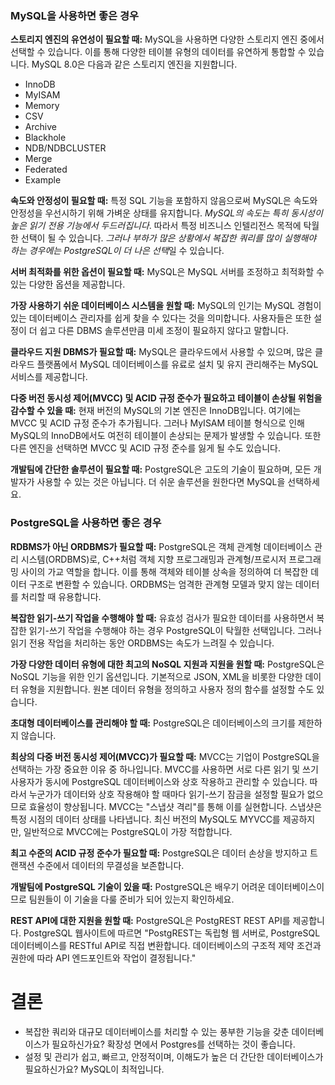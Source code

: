 ### MySQL을 사용하면 좋은 경우
**스토리지 엔진의 유연성이 필요할 때:** MySQL을 사용하면 다양한 스토리지 엔진 중에서 선택할 수 있습니다. 이를 통해 다양한 테이블 유형의 데이터를 유연하게 통합할 수 있습니다. MySQL 8.0은 다음과 같은 스토리지 엔진을 지원합니다.

- InnoDB
- MyISAM
- Memory
- CSV
- Archive
- Blackhole
- NDB/NDBCLUSTER
- Merge
- Federated
- Example

**속도와 안정성이 필요할 때:** 특정 SQL 기능을 포함하지 않음으로써 MySQL은 속도와 안정성을 우선시하기 위해 가벼운 상태를 유지합니다. *MySQL의 속도는 특히 동시성이 높은 읽기 전용 기능에서 두드러집니다*. 따라서 특정 비즈니스 인텔리전스 목적에 탁월한 선택이 될 수 있습니다. *그러나 부하가 많은 상황에서 복잡한 쿼리를 많이 실행해야 하는 경우에는 PostgreSQL이 더 나은 선택*일 수 있습니다.

**서버 최적화를 위한 옵션이 필요할 때:** MySQL은 MySQL 서버를 조정하고 최적화할 수 있는 다양한 옵션을 제공합니다.

**가장 사용하기 쉬운 데이터베이스 시스템을 원할 때:** MySQL의 인기는 MySQL 경험이 있는 데이터베이스 관리자를 쉽게 찾을 수 있다는 것을 의미합니다. 사용자들은 또한 설정이 더 쉽고 다른 DBMS 솔루션만큼 미세 조정이 필요하지 않다고 말합니다.

**클라우드 지원 DBMS가 필요할 때:** MySQL은 클라우드에서 사용할 수 있으며, 많은 클라우드 플랫폼에서 MySQL 데이터베이스를 유료로 설치 및 유지 관리해주는 MySQL 서비스를 제공합니다.

**다중 버전 동시성 제어(MVCC) 및 ACID 규정 준수가 필요하고 테이블이 손상될 위험을 감수할 수 있을 때:** 현재 버전의 MySQL의 기본 엔진은 InnoDB입니다. 여기에는 MVCC 및 ACID 규정 준수가 추가됩니다. 그러나 MyISAM 테이블 형식으로 인해 MySQL의 InnoDB에서도 여전히 테이블이 손상되는 문제가 발생할 수 있습니다. 또한 다른 엔진을 선택하면 MVCC 및 ACID 규정 준수를 잃게 될 수도 있습니다.

**개발팀에 간단한 솔루션이 필요할 때:** PostgreSQL은 고도의 기술이 필요하며, 모든 개발자가 사용할 수 있는 것은 아닙니다. 더 쉬운 솔루션을 원한다면 MySQL을 선택하세요.
### PostgreSQL을 사용하면 좋은 경우

**RDBMS가 아닌 ORDBMS가 필요할 때:** PostgreSQL은 객체 관계형 데이터베이스 관리 시스템(ORDBMS)로, C++처럼 객체 지향 프로그래밍과 관계형/프로시저 프로그래밍 사이의 가교 역할을 합니다. 이를 통해 객체와 테이블 상속을 정의하여 더 복잡한 데이터 구조로 변환할 수 있습니다. ORDBMS는 엄격한 관계형 모델과 맞지 않는 데이터를 처리할 때 유용합니다.

**복잡한 읽기-쓰기 작업을 수행해야 할 때:** 유효성 검사가 필요한 데이터를 사용하면서 복잡한 읽기-쓰기 작업을 수행해야 하는 경우 PostgreSQL이 탁월한 선택입니다. 그러나 읽기 전용 작업을 처리하는 동안 ORDBMS는 속도가 느려질 수 있습니다.

**가장 다양한 데이터 유형에 대한 최고의 NoSQL 지원과 지원을 원할 때:** PostgreSQL은 NoSQL 기능을 위한 인기 옵션입니다. 기본적으로 JSON, XML을 비롯한 다양한 데이터 유형을 지원합니다. 원본 데이터 유형을 정의하고 사용자 정의 함수를 설정할 수도 있습니다.

**초대형 데이터베이스를 관리해야 할 때:** PostgreSQL은 데이터베이스의 크기를 제한하지 않습니다.

**최상의 다중 버전 동시성 제어(MVCC)가 필요할 때:** MVCC는 기업이 PostgreSQL을 선택하는 가장 중요한 이유 중 하나입니다. MVCC를 사용하면 서로 다른 읽기 및 쓰기 사용자가 동시에 PostgreSQL 데이터베이스와 상호 작용하고 관리할 수 있습니다. 따라서 누군가가 데이터와 상호 작용해야 할 때마다 읽기-쓰기 잠금을 설정할 필요가 없으므로 효율성이 향상됩니다. MVCC는 "스냅샷 격리"를 통해 이를 실현합니다. 스냅샷은 특정 시점의 데이터 상태를 나타냅니다. 최신 버전의 MySQL도 MYVCC를 제공하지만, 일반적으로 MVCC에는 PostgreSQL이 가장 적합합니다.

**최고 수준의 ACID 규정 준수가 필요할 때:** PostgreSQL은 데이터 손상을 방지하고 트랜잭션 수준에서 데이터의 무결성을 보존합니다.

**개발팀에 PostgreSQL 기술이 있을 때:** PostgreSQL은 배우기 어려운 데이터베이스이므로 팀원들이 이 기술을 다룰 준비가 되어 있는지 확인하세요.

**REST API에 대한 지원을 원할 때:** PostgreSQL은 PostgREST REST API를 제공합니다. PostgreSQL 웹사이트에 따르면 "PostgREST는 독립형 웹 서버로, PostgreSQL 데이터베이스를 RESTful API로 직접 변환합니다. 데이터베이스의 구조적 제약 조건과 권한에 따라 API 엔드포인트와 작업이 결정됩니다."


# 결론
- 복잡한 쿼리와 대규모 데이터베이스를 처리할 수 있는 풍부한 기능을 갖춘 데이터베이스가 필요하신가요? 확장성 면에서 Postgres를 선택하는 것이 좋습니다.
- 설정 및 관리가 쉽고, 빠르고, 안정적이며, 이해도가 높은 더 간단한 데이터베이스가 필요하신가요? MySQL이 최적입니다.